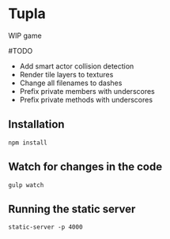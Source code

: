 # Tupla

WIP game

#TODO

- Add smart actor collision detection
- Render tile layers to textures
- Change all filenames to dashes
- Prefix private members with underscores
- Prefix private methods with underscores

## Installation
`npm install`

## Watch for changes in the code
`gulp watch`

## Running the static server
`static-server -p 4000`
